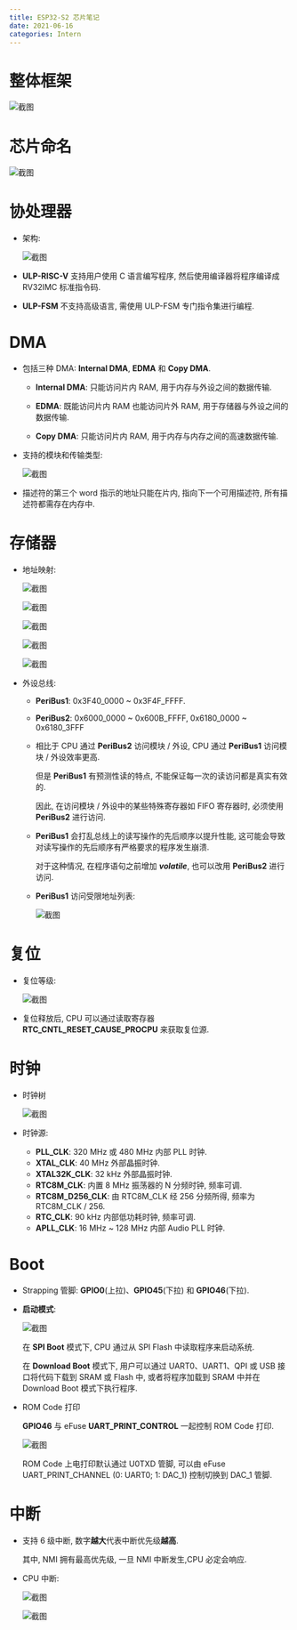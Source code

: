 ```yaml
---
title: ESP32-S2 芯片笔记
date: 2021-06-16
categories: Intern
---
```

# 整体框架

![截图](ESP32-S2芯片笔记/54416e9ebcfd7414980e539e258377b1.png)

<!--more-->

# 芯片命名

![截图](ESP32-S2芯片笔记/13fe81e00266bfffe4ee79493731e190.png)

# 协处理器

- 架构:
  
  ![截图](ESP32-S2芯片笔记/de0dc2179fc26d89dbfe9c41bce2f6b0.png)
- **ULP-RISC-V** 支持用户使用 C 语言编写程序, 然后使用编译器将程序编译成 RV32IMC 标准指令码.
- **ULP-FSM** 不支持高级语言, 需使用 ULP-FSM 专门指令集进行编程.

# DMA

- 包括三种 DMA: **Internal DMA**, **EDMA** 和 **Copy DMA**.
  
  - **Internal DMA**: 只能访问片内 RAM, 用于内存与外设之间的数据传输.
  
  - **EDMA**: 既能访问片内 RAM 也能访问片外 RAM, 用于存储器与外设之间的数据传输.
  
  - **Copy DMA**: 只能访问片内 RAM, 用于内存与内存之间的高速数据传输.
- 支持的模块和传输类型:
  
  ![截图](ESP32-S2芯片笔记/08d41dbb29c1a81c0460fcb9c2b53c9e.png)
- 描述符的第三个 word 指示的地址只能在片内, 指向下一个可用描述符, 所有描述符都需存在内存中.

# 存储器

- 地址映射:
  
  ![截图](ESP32-S2芯片笔记/3c819eca8bcc98071a4cc3118388ca97.png)
  
  ![截图](ESP32-S2芯片笔记/0673399f39b48bbd09b5f4aec530ac79.png)
  
  ![截图](ESP32-S2芯片笔记/26c40910e1addb49ec046861c48ae0b7.png)
  
  ![截图](ESP32-S2芯片笔记/8c2e69bb9318da03653472b6c6c247d4.png)
  
  ![截图](ESP32-S2芯片笔记/0dd0cf398d383e3986e371a2ca912ef5.png)
- 外设总线:
  
  - **PeriBus1**: 0x3F40_0000 ~ 0x3F4F_FFFF.
  
  - **PeriBus2**: 0x6000_0000 ~ 0x600B_FFFF, 0x6180_0000 ~ 0x6180_3FFF
  - 相比于 CPU 通过 **PeriBus2** 访问模块 / 外设, CPU 通过 **PeriBus1** 访问模块 / 外设效率更高. 
    
    但是 **PeriBus1** 有预测性读的特点, 不能保证每一次的读访问都是真实有效的.
    
    因此, 在访问模块 / 外设中的某些特殊寄存器如 FIFO 寄存器时, 必须使用 **PeriBus2** 进行访问.
  - **PeriBus1** 会打乱总线上的读写操作的先后顺序以提升性能, 这可能会导致对读写操作的先后顺序有严格要求的程序发生崩溃.
    
    对于这种情况, 在程序语句之前增加 ***volatile***, 也可以改用 **PeriBus2** 进行访问.
  - **PeriBus1** 访问受限地址列表:
    
    ![截图](ESP32-S2芯片笔记/b46c0b28041e1ba2968930d8b4ede3e3.png)

# 复位

- 复位等级:
  
  ![截图](ESP32-S2芯片笔记/9a4f22fb9645d1b19b2390d1f325b7c9.png)
- 复位释放后, CPU 可以通过读取寄存器 **RTC_CNTL_RESET_CAUSE_PROCPU** 来获取复位源.

# 时钟

- 时钟树
  
  ![截图](ESP32-S2芯片笔记/a8607c8412b6768f4fab843b07e2b61a.png)
- 时钟源:
  - **PLL_CLK**: 320 MHz 或 480 MHz 内部 PLL 时钟.
  - **XTAL_CLK**: 40 MHz 外部晶振时钟.
  - **XTAL32K_CLK**: 32 kHz 外部晶振时钟.
  - **RTC8M_CLK**: 内置 8 MHz 振荡器的 N 分频时钟, 频率可调.
  - **RTC8M_D256_CLK**: 由 RTC8M_CLK 经 256 分频所得, 频率为 RTC8M_CLK / 256.
  - **RTC_CLK**: 90 kHz 内部低功耗时钟, 频率可调.
  - **APLL_CLK**: 16 MHz ~ 128 MHz 内部 Audio PLL 时钟.

# Boot

- Strapping 管脚: **GPIO0**(上拉)、**GPIO45**(下拉) 和 **GPIO46**(下拉).
- **启动模式**:
  
  ![截图](ESP32-S2芯片笔记/33b64dfc0322f9114612eae510225b52.png)
  
  在 **SPI Boot** 模式下, CPU 通过从 SPI Flash 中读取程序来启动系统.
  
  在 **Download Boot** 模式下, 用户可以通过 UART0、UART1、QPI 或 USB 接口将代码下载到 SRAM 或 Flash 中, 或者将程序加载到 SRAM 中并在 Download Boot 模式下执行程序.

- ROM Code 打印
  
  **GPIO46** 与 eFuse **UART_PRINT_CONTROL** 一起控制 ROM Code 打印.
  
  ![截图](ESP32-S2芯片笔记/a7b76beac993ca39a07b691c0e6137f2.png)
  
  ROM Code 上电打印默认通过 U0TXD 管脚, 可以由 eFuse UART_PRINT_CHANNEL (0: UART0; 1: DAC_1) 控制切换到 DAC_1 管脚.

# 中断

- 支持 6 级中断, 数字**越大**代表中断优先级**越高**.
  
  其中, NMI 拥有最高优先级, 一旦 NMI 中断发生,CPU 必定会响应.
- CPU 中断:
  
  ![截图](ESP32-S2芯片笔记/cbc1468e372a6e03a9a399fa808e49f1.png)
  
  ![截图](ESP32-S2芯片笔记/2c191bb01f8a89911085d110e4b124d3.png)
